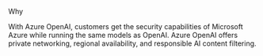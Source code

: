 Why 

With Azure OpenAI, customers get the security capabilities of Microsoft Azure while running the same models as OpenAI. Azure OpenAI offers private networking, regional availability, and responsible AI content filtering.